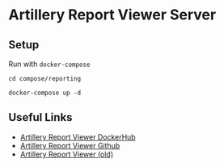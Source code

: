 # Artillery Report Viewer Server

## Setup
Run with `docker-compose`
```
cd compose/reporting

docker-compose up -d
```


## Useful Links
* [Artillery Report Viewer DockerHub]("https://hub.docker.com/r/cfryerdev/artilleryio-report-viewer")
* [Artillery Report Viewer Github]("https://github.com/cfryerdev/report-viewer-beta")
* [Artillery Report Viewer (old)]("https://github.com/artilleryio/report-viewer")

